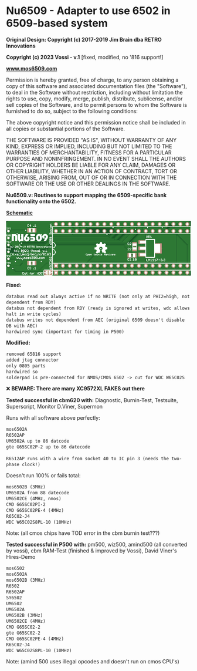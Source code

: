 # Nu6509 - Adapter to use 6502 in 6509-based system

**Original Design: Copyright (c) 2017-2019 Jim Brain dba RETRO Innovations**

**Copyright (c) 2023 Vossi - v.1** [fixed, modified, no '816 support!]

**www.mos6509.com**

Permission is hereby granted, free of charge, to any person obtaining a copy
of this software and associated documentation files (the "Software"), to deal
in the Software without restriction, including without limitation the rights
to use, copy, modify, merge, publish, distribute, sublicense, and/or sell
copies of the Software, and to permit persons to whom the Software is
furnished to do so, subject to the following conditions:

The above copyright notice and this permission notice shall be included in all
copies or substantial portions of the Software.

THE SOFTWARE IS PROVIDED "AS IS", WITHOUT WARRANTY OF ANY KIND, EXPRESS OR
IMPLIED, INCLUDING BUT NOT LIMITED TO THE WARRANTIES OF MERCHANTABILITY,
FITNESS FOR A PARTICULAR PURPOSE AND NONINFRINGEMENT. IN NO EVENT SHALL THE
AUTHORS OR COPYRIGHT HOLDERS BE LIABLE FOR ANY CLAIM, DAMAGES OR OTHER
LIABILITY, WHETHER IN AN ACTION OF CONTRACT, TORT OR OTHERWISE, ARISING FROM,
OUT OF OR IN CONNECTION WITH THE SOFTWARE OR THE USE OR OTHER DEALINGS IN THE
SOFTWARE.

**Nu6509.v: Routines to support mapping the 6509-specific bank functionality onto the 6502.**

**[Schematic](https://github.com/vossi1/nu6509/blob/master/Nu6509_vossi_v1.png)**

![NU6509 photo](https://github.com/vossi1/nu6509/blob/master/nu6509_vossi_v1_pcb.png)

**Fixed:**

	databus read out always active if no WRITE (not only at PHI2=high, not dependent from RDY)
	databus not dependent from RDY (ready is ignored at writes, wdc allows halt in write cycles)
	databus writes not dependent from AEC (original 6509 doesn't disable DB with AEC)
	hardwired sync (important for timing in P500)

**Modified:**

	removed 65816 support
	added jtag connector
	only 0805 parts
	hardwired so
	solderpad is pre-connected for NMOS/CMOS 6502 -> cut for WDC W65C02S

:x: **BEWARE: There are many XC9572XL FAKES out there**

**Tested successful in cbm620 with:** Diagnostic, Burnin-Test, Testsuite, Superscript, Monitor D.Viner, Supermon

Runs with all software above perfectly:

	mos6502A
	R6502AP
	UM6502A up to 86 datcode
	gte G65SC02P-2 up to 86 datecode
	
	R6512AP runs with a wire from socket 40 to IC pin 3 (needs the two-phase clock!)

Doesn't run 100% or fails total:

	mos6502B (3MHz)
	UM6502A from 88 datecode
	UM6502CE (4MHz, nmos)
	CMD G65SC02PI-2
	CMD G65SC02PE-4 (4MHz)
	R65C02-J4
	WDC W65C02S8PL-10 (10MHz)

Note: (all cmos chips have TOD error in the cbm burnin test???)

**Tested successful in P500 with:** pm500, wiz500, amind500 (all converted by vossi), cbm RAM-Test (finished & improved by Vossi), David Viner's Hires-Demo

	mos6502
	mos6502A
	mos6502B (3MHz)
	R6502
	R6502AP
	SY6502
	UM6502
	UM6502A
	UM6502B (3MHz)
	UM6502CE (4MHz)
	CMD G65SC02-2
	gte G65SC02-2
	CMD G65SC02PE-4 (4MHz)
	R65C02-J4
	WDC W65C02S8PL-10 (10MHz)
Note: (amind 500 uses illegal opcodes and doesn't run on cmos CPU's)